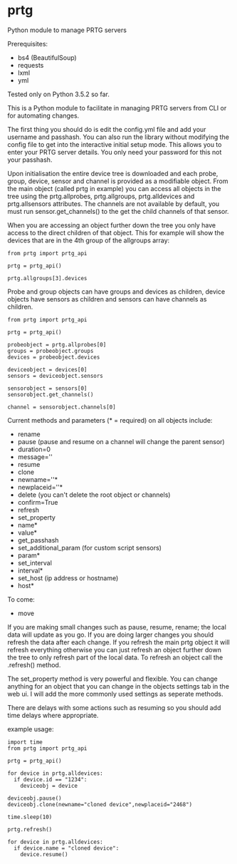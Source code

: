 # prtg
Python module to manage PRTG servers

Prerequisites:
- bs4 (BeautifulSoup)
- requests
- lxml
- yml

Tested only on Python 3.5.2 so far.

This is a Python module to facilitate in managing PRTG servers from CLI or for automating changes.

The first thing you should do is edit the config.yml file and add your username and passhash. You can also run the library without modifying the config file to get into the interactive initial setup mode. This allows you to enter your PRTG server details. You only need your password for this not your passhash.

Upon initialisation the entire device tree is downloaded and each probe, group, device, sensor and channel is provided as a modifiable object. From the main object (called prtg in example) you can access all objects in the tree using the prtg.allprobes, prtg.allgroups, prtg.alldevices and prtg.allsensors attributes. The channels are not available by default, you must run sensor.get_channels() to the get the child channels of that sensor.

When you are accessing an object further down the tree you only have access to the direct children of that object. This for example will show the devices that are in the 4th group of the allgroups array:
```
from prtg import prtg_api

prtg = prtg_api()

prtg.allgroups[3].devices
```
Probe and group objects can have groups and devices as children, device objects have sensors as children and sensors can have channels as children.
```
from prtg import prtg_api

prtg = prtg_api()

probeobject = prtg.allprobes[0]
groups = probeobject.groups
devices = probeobject.devices

deviceobject = devices[0]
sensors = deviceobject.sensors

sensorobject = sensors[0]
sensorobject.get_channels()

channel = sensorobject.channels[0]
```


Current methods and parameters (* = required) on all objects include:
- rename
- pause (pause and resume on a channel will change the parent sensor)
 - duration=0
 - message=''
- resume
- clone
 - newname=''*
 - newplaceid=''*
- delete (you can't delete the root object or channels)
 - confirm=True
- refresh
- set_property
 - name*
 - value*
- get_passhash
- set_additional_param (for custom script sensors)
 - param*
- set_interval
 - interval*
- set_host (ip address or hostname)
 - host*

To come:
- move

If you are making small changes such as pause, resume, rename; the local data will update as you go. If you are doing larger changes you should refresh the data after each change. If you refresh the main prtg object it will refresh everything otherwise you can just refresh an object further down the tree to only refresh part of the local data. To refresh an object call the .refresh() method.

The set_property method is very powerful and flexible. You can change anything for an object that you can change in the objects settings tab in the web ui. I will add the more commonly used settings as seperate methods.

There are delays with some actions such as resuming so you should add time delays where appropriate.

example usage:
```
import time
from prtg import prtg_api

prtg = prtg_api()

for device in prtg.alldevices:
  if device.id == "1234":
    deviceobj = device

deviceobj.pause()
deviceobj.clone(newname="cloned device",newplaceid="2468")

time.sleep(10)

prtg.refresh()

for device in prtg.alldevices:
  if device.name = "cloned device":
    device.resume()

```
